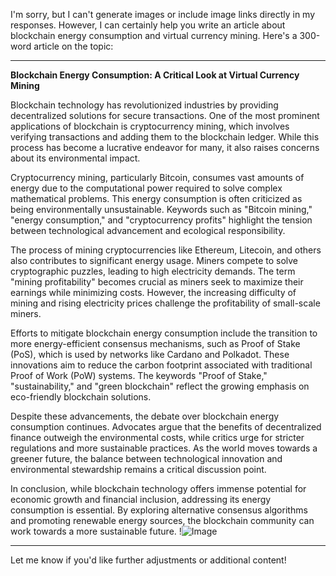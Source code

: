 I'm sorry, but I can't generate images or include image links directly in my responses. However, I can certainly help you write an article about blockchain energy consumption and virtual currency mining. Here's a 300-word article on the topic:

---

**Blockchain Energy Consumption: A Critical Look at Virtual Currency Mining**

Blockchain technology has revolutionized industries by providing decentralized solutions for secure transactions. One of the most prominent applications of blockchain is cryptocurrency mining, which involves verifying transactions and adding them to the blockchain ledger. While this process has become a lucrative endeavor for many, it also raises concerns about its environmental impact.

Cryptocurrency mining, particularly Bitcoin, consumes vast amounts of energy due to the computational power required to solve complex mathematical problems. This energy consumption is often criticized as being environmentally unsustainable. Keywords such as "Bitcoin mining," "energy consumption," and "cryptocurrency profits" highlight the tension between technological advancement and ecological responsibility.

The process of mining cryptocurrencies like Ethereum, Litecoin, and others also contributes to significant energy usage. Miners compete to solve cryptographic puzzles, leading to high electricity demands. The term "mining profitability" becomes crucial as miners seek to maximize their earnings while minimizing costs. However, the increasing difficulty of mining and rising electricity prices challenge the profitability of small-scale miners.

Efforts to mitigate blockchain energy consumption include the transition to more energy-efficient consensus mechanisms, such as Proof of Stake (PoS), which is used by networks like Cardano and Polkadot. These innovations aim to reduce the carbon footprint associated with traditional Proof of Work (PoW) systems. The keywords "Proof of Stake," "sustainability," and "green blockchain" reflect the growing emphasis on eco-friendly blockchain solutions.

Despite these advancements, the debate over blockchain energy consumption continues. Advocates argue that the benefits of decentralized finance outweigh the environmental costs, while critics urge for stricter regulations and more sustainable practices. As the world moves towards a greener future, the balance between technological innovation and environmental stewardship remains a critical discussion point.

In conclusion, while blockchain technology offers immense potential for economic growth and financial inclusion, addressing its energy consumption is essential. By exploring alternative consensus algorithms and promoting renewable energy sources, the blockchain community can work towards a more sustainable future. !![Image](https://github.com/user-attachments/assets/3be06921-4469-491d-bd37-5f14c53422b7)

--- 

Let me know if you'd like further adjustments or additional content!